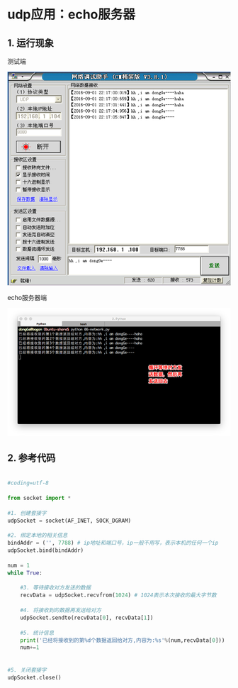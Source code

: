 # udp应用：echo服务器

## 1. 运行现象

测试端

![](/assets/Snip20160901_74.png)

echo服务器端

![](/assets/Snip20160901_73.png)

## 2. 参考代码

```python

#coding=utf-8

from socket import *

#1. 创建套接字
udpSocket = socket(AF_INET, SOCK_DGRAM)

#2. 绑定本地的相关信息
bindAddr = ('', 7788) # ip地址和端口号，ip一般不用写，表示本机的任何一个ip
udpSocket.bind(bindAddr)

num = 1
while True:

    #3. 等待接收对方发送的数据
    recvData = udpSocket.recvfrom(1024) # 1024表示本次接收的最大字节数

    #4. 将接收到的数据再发送给对方
    udpSocket.sendto(recvData[0], recvData[1])

    #5. 统计信息
    print('已经将接收到的第%d个数据返回给对方,内容为:%s'%(num,recvData[0]))
    num+=1


#5. 关闭套接字
udpSocket.close()

```
